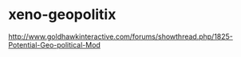 xeno-geopolitix
===============

http://www.goldhawkinteractive.com/forums/showthread.php/1825-Potential-Geo-political-Mod